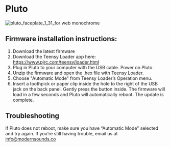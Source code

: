 # Pluto

![pluto_faceplate_1_31_for web monochrome](https://user-images.githubusercontent.com/926197/175042673-11a6a7dd-49dd-4fc1-ae05-1c5b07edf595.png)


## Firmware installation instructions:

1. Download the latest firmware
2. Download the Teensy Loader app here:
https://www.pjrc.com/teensy/loader.html
3. Plug in Pluto to your computer with the USB cable. Power on Pluto.
4. Unzip the firmware and open the .hex file with Teensy Loader.
5. Choose "Automatic Mode" from Teensy Loader’s Operation menu.
6. Insert a toothpick or paper clip inside the hole to the right of the USB jack on the back panel. Gently press the button inside. The firmware will load in a few seconds and Pluto will automatically reboot. The update is complete.

## Troubleshooting
If Pluto does not reboot, make sure you have “Automatic Mode" selected and try again. If you’re still having trouble, email us at info@modernsounds.co

